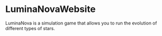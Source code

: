 # LuminaNovaWebsite
LuminaNova is a simulation game that allows you to run the evolution of different types of stars.
